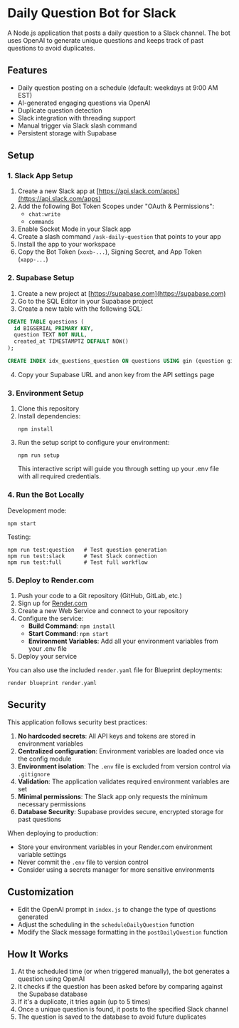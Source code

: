 # Daily Question Bot for Slack

A Node.js application that posts a daily question to a Slack channel. The bot uses OpenAI to generate unique questions and keeps track of past questions to avoid duplicates.

## Features

- Daily question posting on a schedule (default: weekdays at 9:00 AM EST)
- AI-generated engaging questions via OpenAI
- Duplicate question detection
- Slack integration with threading support
- Manual trigger via Slack slash command
- Persistent storage with Supabase

## Setup

### 1. Slack App Setup

1. Create a new Slack app at [https://api.slack.com/apps](https://api.slack.com/apps)
2. Add the following Bot Token Scopes under "OAuth & Permissions":
   - `chat:write`
   - `commands`
3. Enable Socket Mode in your Slack app
4. Create a slash command `/ask-daily-question` that points to your app
5. Install the app to your workspace
6. Copy the Bot Token (`xoxb-...`), Signing Secret, and App Token (`xapp-...`)

### 2. Supabase Setup

1. Create a new project at [https://supabase.com](https://supabase.com)
2. Go to the SQL Editor in your Supabase project
3. Create a new table with the following SQL:

```sql
CREATE TABLE questions (
  id BIGSERIAL PRIMARY KEY,
  question TEXT NOT NULL,
  created_at TIMESTAMPTZ DEFAULT NOW()
);

CREATE INDEX idx_questions_question ON questions USING gin (question gin_trgm_ops);
```

4. Copy your Supabase URL and anon key from the API settings page

### 3. Environment Setup

1. Clone this repository
2. Install dependencies:
   ```
   npm install
   ```
3. Run the setup script to configure your environment:
   ```
   npm run setup
   ```
   This interactive script will guide you through setting up your .env file with all required credentials.

### 4. Run the Bot Locally

Development mode:
```
npm start
```

Testing:
```
npm run test:question   # Test question generation
npm run test:slack      # Test Slack connection
npm run test:full       # Test full workflow
```

### 5. Deploy to Render.com

1. Push your code to a Git repository (GitHub, GitLab, etc.)
2. Sign up for [Render.com](https://render.com)
3. Create a new Web Service and connect to your repository
4. Configure the service:
   - **Build Command**: `npm install`
   - **Start Command**: `npm start`
   - **Environment Variables**: Add all your environment variables from your .env file
5. Deploy your service

You can also use the included `render.yaml` file for Blueprint deployments:
```
render blueprint render.yaml
```

## Security

This application follows security best practices:

1. **No hardcoded secrets**: All API keys and tokens are stored in environment variables
2. **Centralized configuration**: Environment variables are loaded once via the config module
3. **Environment isolation**: The `.env` file is excluded from version control via `.gitignore`
4. **Validation**: The application validates required environment variables are set
5. **Minimal permissions**: The Slack app only requests the minimum necessary permissions
6. **Database Security**: Supabase provides secure, encrypted storage for past questions

When deploying to production:

- Store your environment variables in your Render.com environment variable settings
- Never commit the `.env` file to version control
- Consider using a secrets manager for more sensitive environments

## Customization

- Edit the OpenAI prompt in `index.js` to change the type of questions generated
- Adjust the scheduling in the `scheduleDailyQuestion` function
- Modify the Slack message formatting in the `postDailyQuestion` function

## How It Works

1. At the scheduled time (or when triggered manually), the bot generates a question using OpenAI
2. It checks if the question has been asked before by comparing against the Supabase database
3. If it's a duplicate, it tries again (up to 5 times)
4. Once a unique question is found, it posts to the specified Slack channel
5. The question is saved to the database to avoid future duplicates 